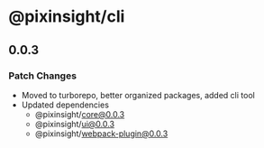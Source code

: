 # @pixinsight/cli

## 0.0.3

### Patch Changes

- Moved to turborepo, better organized packages, added cli tool
- Updated dependencies
  - @pixinsight/core@0.0.3
  - @pixinsight/ui@0.0.3
  - @pixinsight/webpack-plugin@0.0.3
